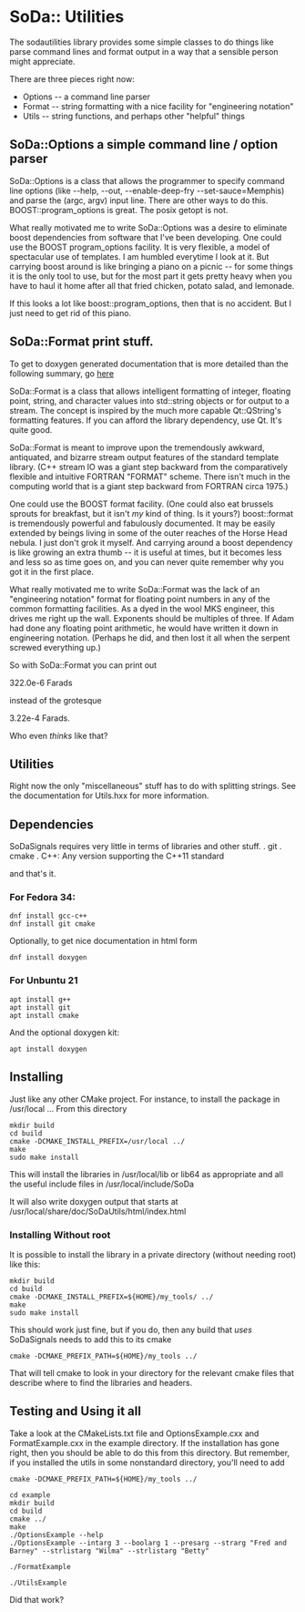# SoDa:: Utilities

The sodautilities library provides some simple classes to do things like
parse command lines and format output in a way that a sensible person might
appreciate.

There are three pieces right now:
* Options -- a command line parser
* Format -- string formatting with a nice facility for "engineering notation"
* Utils -- string functions, and perhaps other "helpful" things

## SoDa::Options a simple command line / option parser

 SoDa::Options is a class that allows the programmer to specify
 command line options (like --help, --out, --enable-deep-fry --set-sauce=Memphis)
 and parse the (argc, argv) input line.  There are other ways to do
 this.  BOOST::program_options is great. The posix getopt is not.
 
 What really motivated me to write SoDa::Options was a desire to
 eliminate boost dependencies from software that I've been developing.
 One could use the BOOST program_options facility. It is very flexible,
 a model of spectacular use of templates.  I am humbled everytime I
 look at it.   But carrying boost around is like bringing a piano on
 a picnic -- for some things it is the only tool to use, but for
 the most part it gets pretty heavy when you have to haul it home
 after all that fried chicken, potato salad, and lemonade. 
 

 If this looks a lot like boost::program_options, then that is no
 accident.  But I just need to get rid of this piano.

## SoDa::Format print stuff.

 To get to doxygen generated documentation that is more detailed 
 than the following summary, go [here](https://kb1vc.github.io/SoDaFormat/)

 SoDa::Format is a class that allows intelligent formatting of
 integer, floating point, string, and character values into
 std::string objects or for output to a stream.  The concept is
 inspired by the much more capable Qt::QString's formatting
 features. If you can afford the library dependency, use Qt. It's
 quite good. 

 SoDa::Format is meant to improve upon the tremendously awkward, antiquated, and bizarre
 stream output features of the standard template library. (C++ stream IO was a giant step 
 backward from the comparatively flexible and intuitive FORTRAN "FORMAT" scheme. There isn't
 much in the computing world that is a giant step backward from FORTRAN circa 1975.)
 
 One could use the BOOST format facility. (One could also eat
 brussels sprouts for breakfast, but it isn't *my* kind of thing.
 Is it yours?) boost::format is tremendously powerful and fabulously
 documented.  It may be easily extended by beings living in some of
 the outer reaches of the Horse Head nebula. I just don't grok it
 myself. And carrying around a boost dependency is like growing an
 extra thumb -- it is useful at times, but it becomes less and less
 so as time goes on, and you can never quite remember why you
 got it in the first place.
 
 What really motivated me to write SoDa::Format was the lack of an
 "engineering notation" format for floating point numbers in any of
 the common formatting facilities.  As a dyed in the wool MKS
 engineer, this drives me right up the wall.  Exponents should be multiples of
 three.  If Adam had done any floating point arithmetic, he would have written
 it down in engineering notation.  (Perhaps he did, and then lost it all when
 the serpent screwed everything up.)  

So with SoDa::Format you can print out

322.0e-6 Farads

instead of the grotesque

3.22e-4 Farads.

Who even *thinks* like that?

## Utilities

Right now the only "miscellaneous" stuff has to do with splitting strings.
See the documentation for Utils.hxx for more information. 

## Dependencies

SoDaSignals requires very little in terms of libraries and other
stuff.
  . git
  . cmake
  . C++: Any version supporting the C++11 standard
  
and that's it.

### For Fedora 34: 
```
dnf install gcc-c++ 
dnf install git cmake
```

Optionally, to get nice documentation in html form
```
dnf install doxygen
```

### For Unbuntu 21

```
apt install g++
apt install git
apt install cmake
```

And the optional doxygen kit: 
```
apt install doxygen
```


## Installing

Just like any other CMake project.  For instance, to install the
package in /usr/local ... From this directory

```
mkdir build
cd build
cmake -DCMAKE_INSTALL_PREFIX=/usr/local ../
make
sudo make install
```


This will install the libraries in /usr/local/lib or lib64 as appropriate
and all the useful include files in /usr/local/include/SoDa

It will also write doxygen output that starts at /usr/local/share/doc/SoDaUtils/html/index.html


### Installing Without root
It is possible to install the library in a private directory (without needing root) like this: 


```
mkdir build
cd build
cmake -DCMAKE_INSTALL_PREFIX=${HOME}/my_tools/ ../
make
sudo make install
```

This should work just fine, but if you do, then any build that *uses*
SoDaSignals needs to add this to its cmake

```
cmake -DCMAKE_PREFIX_PATH=${HOME}/my_tools ../
```

That will tell cmake to look in your directory for the relevant cmake
files that describe where to find the libraries and headers.



## Testing and Using it all

Take a look at the CMakeLists.txt file and OptionsExample.cxx and FormatExample.cxx in the example
directory.  If the installation has gone right, then you should be able to do this from this directory.  But remember, if you installed the utils in some nonstandard directory, you'll need to add
```
cmake -DCMAKE_PREFIX_PATH=${HOME}/my_tools ../
```

```
cd example
mkdir build
cd build
cmake ../
make
./OptionsExample --help
./OptionsExample --intarg 3 --boolarg 1 --presarg --strarg "Fred and Barney" --strlistarg "Wilma" --strlistarg "Betty"

./FormatExample

./UtilsExample
```

Did that work?

